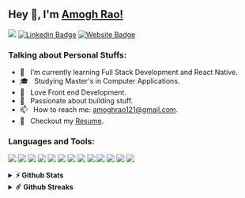 ## Hey 👋, I'm [Amogh Rao!](https://github.com/Arioum/)

![](https://komarev.com/ghpvc/?username=arioum&style=for-the-badge&color=brightgreen)
[![Linkedin Badge](https://img.shields.io/badge/-LinkedIn-0e76a8?style=for-the-badge&logo=Linkedin&logoColor=white)](https://linkedin.com/in/amogh-arioum)
[![Website Badge](https://img.shields.io/badge/Website-3b5998?style=for-the-badge&logo=google-chrome&logoColor=white)]()

### Talking about Personal Stuffs:

- 🚀 &nbsp; I’m currently learning Full Stack Development and React Native.
- 🎓 &nbsp; Studying Master's in Computer Applications.
- 📱 &nbsp; Love Front end Development.
- 🙌 &nbsp; Passionate about building stuff.
- 📫 &nbsp; How to reach me: amoghrao121@gmail.com.
- 📝 &nbsp; Checkout my [Resume](https://github.com/arioum).

### Languages and Tools:

<code><img src='https://cdn.jsdelivr.net/gh/devicons/devicon/icons/html5/html5-original.svg' width=30></code>
<code><img src='https://cdn.jsdelivr.net/gh/devicons/devicon/icons/css3/css3-original.svg' width=30></code>
<code><img src='https://cdn.jsdelivr.net/gh/devicons/devicon/icons/sass/sass-original.svg' width=30></code>
<code><img src='https://cdn.jsdelivr.net/gh/devicons/devicon/icons/javascript/javascript-original.svg' width=30></code>
<code><img src='https://cdn.jsdelivr.net/gh/devicons/devicon/icons/jquery/jquery-original.svg' width=30></code>
<code><img src='https://cdn.jsdelivr.net/gh/devicons/devicon/icons/handlebars/handlebars-original.svg' width=30></code>
<code><img src='https://cdn.jsdelivr.net/gh/devicons/devicon/icons/react/react-original.svg' width=30></code>
<code><img src='https://cdn.jsdelivr.net/gh/devicons/devicon/icons/nodejs/nodejs-original.svg' width=30></code>
<code><img src='https://cdn.jsdelivr.net/gh/devicons/devicon/icons/express/express-original.svg' width=30></code>
<code><img src='https://cdn.jsdelivr.net/gh/devicons/devicon/icons/mongodb/mongodb-original.svg' width=30></code>
<code><img src='https://cdn.jsdelivr.net/gh/devicons/devicon/icons/postgresql/postgresql-original.svg' width=30></code>
<code><img src='https://cdn.jsdelivr.net/gh/devicons/devicon/icons/git/git-original.svg' width=30></code>
<code><img src='https://cdn.jsdelivr.net/gh/devicons/devicon/icons/figma/figma-original.svg' width=30></code>

<details>	
  <summary><b>⚡ Github Stats</b></summary>

  <br />
  <img height="180em" src="https://github-readme-stats.vercel.app/api?username=arioum&show_icons=true&hide_border=true&&count_private=true&include_all_commits=true" />
  <img height="180em" src="https://github-readme-stats.vercel.app/api/top-langs/?username=arioum&exclude_repo=KNN-Image-Classification&show_icons=true&hide_border=true&layout=compact&langs_count=8"/>
</details>

<details>	
  <summary><b>☄️ Github Streaks</b></summary>

  <br />
  <img height="180em" src="https://github-readme-streak-stats.herokuapp.com/?user=arioum&hide_border=true" />
</details>
<!--
### Badges:
<div style="display:flex">
  <img height="100" src="assets/hacktoberfest2022_L4.png" alt="Hacktoberfest">
</div>

